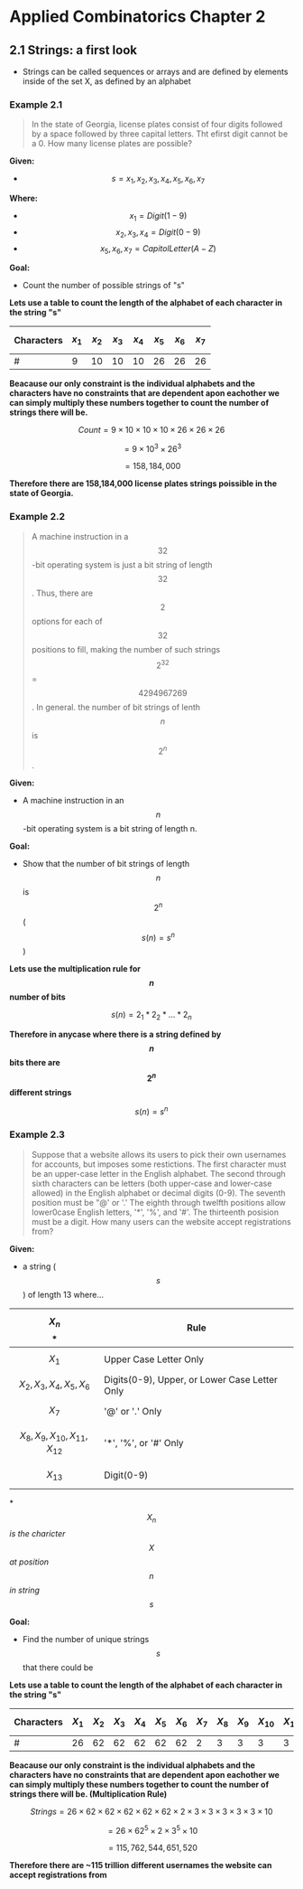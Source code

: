 # Applied Combinatorics Chapter 2

## 2.1 Strings: a first look

- Strings can be called sequences or arrays and are defined by elements inside of the set X, as defined by an alphabet

### Example 2.1

>In the state of Georgia, license plates consist of four digits followed by a space followed by three capital letters. Tht efirst digit cannot be a 0. How many license plates are possible?

**Given:**

- $$s = x_1, x_2, x_3, x_4, x_5, x_6, x_7$$

**Where:**

- $$x_1 = Digit (1-9)$$     
- $$x_2, x_3, x_4 = Digit (0-9)$$     
- $$x_5, x_6, x_7 = Capitol Letter (A-Z)$$

**Goal:**

- Count the number of possible strings of "s"

**Lets use a table to count the length of the alphabet of each character in the string "s"**

|Characters|$$x_1$$|$$x_2$$|$$x_3$$|$$x_4$$|$$x_5$$|$$x_6$$|$$x_7$$|
|---|---|---|---|---|---|---|---|
|#|9|10|10|10|26|26|26|

**Beacause our only constraint is the individual alphabets and the characters have no constraints that are dependent apon eachother we can simply multiply these numbers together to count the number of strings there will be.**

$$Count = 9 \times 10 \times 10 \times 10 \times 26 \times 26 \times 26$$

$$= 9 \times 10^3 \times 26^3$$

$$= 158,184,000$$

**Therefore there are 158,184,000 license plates strings poissible in the state of Georgia.**

### Example 2.2

> A machine instruction in a $$32$$-bit operating system is just a bit string of length $$32$$. Thus, there are $$2$$ options for each of $$32$$ positions to fill, making the number of such strings $$2^32$$ = $$4 294 967 269$$. In general. the number of bit strings of lenth $$n$$ is $$2^n$$.

**Given:**

- A machine instruction in an $$n$$-bit operating system is a bit string of length n.

**Goal:**

- Show that the number of bit strings of length $$n$$ is $$2^n$$ ($$s(n) = s^n$$)

**Lets use the multiplication rule for $$n$$ number of bits**

$$s(n) = 2_1 * 2_2 * ... * 2_n$$

**Therefore in anycase where there is a string defined by $$n$$ bits there are $$2^n$$ different strings**

$$s(n) = s^n$$

### Example 2.3

> Suppose that a website allows its users to pick their own usernames for accounts, but imposes some restictions. The first character must be an upper-case letter in the English alphabet. The second through sixth characters can be letters (both upper-case and lower-case allowed) in the English alphabet or decimal digits (0-9). The seventh position must be "@' or '.' The eighth through twelfth positions allow lower0case English letters, '\*', '%', and '#'. The thirteenth posision must be a digit. How many users can the website accept registrations from?

**Given:**

- a string ($$s$$) of length 13 where...

|$$X_n$$\*|Rule|
|---|---|
|$$X_1$$|Upper Case Letter Only|
|$$X_2, X_3, X_4, X_5, X_6$$|Digits(0-9), Upper, or Lower Case Letter Only|
|$$X_7$$|'@' or '.' Only|
|$$X_8, X_9, X_{10}, X_{11}, X_{12}$$|'\*', '%', or '#' Only|
|$$X_{13}$$|Digit(0-9)|

\*$$X_n$$ *is the charicter* $$X$$ *at position* $$n$$ *in string* $$s$$

**Goal:**

- Find the number of unique strings $$s$$ that there could be

**Lets use a table to count the length of the alphabet of each character in the string "s"**

|Characters|$$X_1$$|$$X_2$$|$$X_3$$|$$X_4$$|$$X_5$$|$$X_6$$|$$X_7$$|$$X_8$$|$$X_9$$|$$X_{10}$$|$$X_{11}$$|$$X_{12}$$|$$X_{13}$$|
|---|---|---|---|---|---|---|---|---|---|---|---|---|---|
|#|26|62|62|62|62|62|2|3|3|3|3|3|10|

**Beacause our only constraint is the individual alphabets and the characters have no constraints that are dependent apon eachother we can simply multiply these numbers together to count the number of strings there will be. (Multiplication Rule)**

$$Strings = 26 \times 62 \times 62 \times 62 \times 62 \times 62 \times 2 \times 3 \times 3 \times 3 \times 3 \times 3 \times 10$$

$$= 26 \times 62^5 \times 2 \times 3^5 \times 10$$

$$= 115,762,544,651,520$$

**Therefore there are ~115 trillion different usernames the website can accept registrations from**


